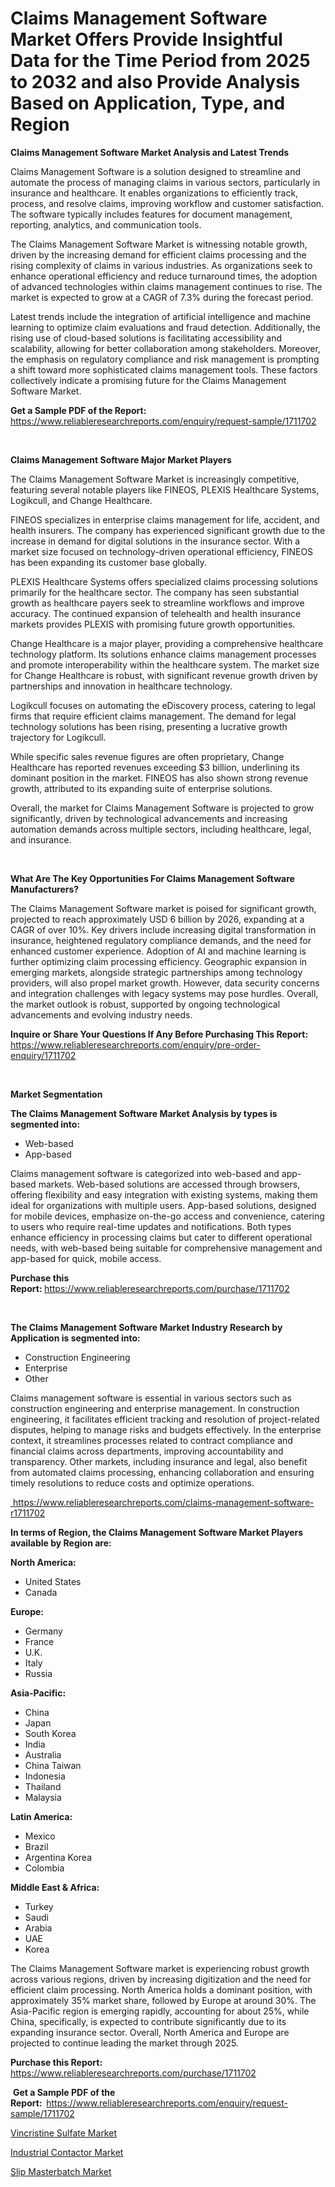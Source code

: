 <p><h1>Claims Management Software Market Offers Provide Insightful Data for the Time Period from 2025 to 2032 and also Provide Analysis Based on Application, Type, and Region</h1></p><p><strong>Claims Management Software Market Analysis and Latest Trends</strong></p>
<p><p>Claims Management Software is a solution designed to streamline and automate the process of managing claims in various sectors, particularly in insurance and healthcare. It enables organizations to efficiently track, process, and resolve claims, improving workflow and customer satisfaction. The software typically includes features for document management, reporting, analytics, and communication tools.</p><p>The Claims Management Software Market is witnessing notable growth, driven by the increasing demand for efficient claims processing and the rising complexity of claims in various industries. As organizations seek to enhance operational efficiency and reduce turnaround times, the adoption of advanced technologies within claims management continues to rise. The market is expected to grow at a CAGR of 7.3% during the forecast period. </p><p>Latest trends include the integration of artificial intelligence and machine learning to optimize claim evaluations and fraud detection. Additionally, the rising use of cloud-based solutions is facilitating accessibility and scalability, allowing for better collaboration among stakeholders. Moreover, the emphasis on regulatory compliance and risk management is prompting a shift toward more sophisticated claims management tools. These factors collectively indicate a promising future for the Claims Management Software Market.</p></p>
<p><strong>Get a Sample PDF of the Report:&nbsp;</strong> <a href="https://www.reliableresearchreports.com/enquiry/request-sample/1711702?utm_campaign=40&utm_medium=2&utm_source=Github&utm_content=ia&utm_term=11012025&utm_id=claims-management-software">https://www.reliableresearchreports.com/enquiry/request-sample/1711702</a></p>
<p>&nbsp;</p>
<p><strong>Claims Management Software Major Market Players</strong></p>
<p><p>The Claims Management Software Market is increasingly competitive, featuring several notable players like FINEOS, PLEXIS Healthcare Systems, Logikcull, and Change Healthcare. </p><p>FINEOS specializes in enterprise claims management for life, accident, and health insurers. The company has experienced significant growth due to the increase in demand for digital solutions in the insurance sector. With a market size focused on technology-driven operational efficiency, FINEOS has been expanding its customer base globally.</p><p>PLEXIS Healthcare Systems offers specialized claims processing solutions primarily for the healthcare sector. The company has seen substantial growth as healthcare payers seek to streamline workflows and improve accuracy. The continued expansion of telehealth and health insurance markets provides PLEXIS with promising future growth opportunities.</p><p>Change Healthcare is a major player, providing a comprehensive healthcare technology platform. Its solutions enhance claims management processes and promote interoperability within the healthcare system. The market size for Change Healthcare is robust, with significant revenue growth driven by partnerships and innovation in healthcare technology.</p><p>Logikcull focuses on automating the eDiscovery process, catering to legal firms that require efficient claims management. The demand for legal technology solutions has been rising, presenting a lucrative growth trajectory for Logikcull.</p><p>While specific sales revenue figures are often proprietary, Change Healthcare has reported revenues exceeding $3 billion, underlining its dominant position in the market. FINEOS has also shown strong revenue growth, attributed to its expanding suite of enterprise solutions.</p><p>Overall, the market for Claims Management Software is projected to grow significantly, driven by technological advancements and increasing automation demands across multiple sectors, including healthcare, legal, and insurance.</p></p>
<p>&nbsp;</p>
<p><strong>What Are The Key Opportunities For Claims Management Software Manufacturers?</strong></p>
<p><p>The Claims Management Software market is poised for significant growth, projected to reach approximately USD 6 billion by 2026, expanding at a CAGR of over 10%. Key drivers include increasing digital transformation in insurance, heightened regulatory compliance demands, and the need for enhanced customer experience. Adoption of AI and machine learning is further optimizing claim processing efficiency. Geographic expansion in emerging markets, alongside strategic partnerships among technology providers, will also propel market growth. However, data security concerns and integration challenges with legacy systems may pose hurdles. Overall, the market outlook is robust, supported by ongoing technological advancements and evolving industry needs.</p></p>
<p><strong>Inquire or Share Your Questions If Any Before Purchasing This Report:</strong> <a href="https://www.reliableresearchreports.com/enquiry/pre-order-enquiry/1711702?utm_campaign=40&utm_medium=2&utm_source=Github&utm_content=ia&utm_term=11012025&utm_id=claims-management-software">https://www.reliableresearchreports.com/enquiry/pre-order-enquiry/1711702</a></p>
<p>&nbsp;</p>
<p><strong>Market Segmentation</strong></p>
<p><strong>The Claims Management Software Market Analysis by types is segmented into:</strong></p>
<p><ul><li>Web-based</li><li>App-based</li></ul></p>
<p><p>Claims management software is categorized into web-based and app-based markets. Web-based solutions are accessed through browsers, offering flexibility and easy integration with existing systems, making them ideal for organizations with multiple users. App-based solutions, designed for mobile devices, emphasize on-the-go access and convenience, catering to users who require real-time updates and notifications. Both types enhance efficiency in processing claims but cater to different operational needs, with web-based being suitable for comprehensive management and app-based for quick, mobile access.</p></p>
<p><strong>Purchase this Report:&nbsp;</strong><a href="https://www.reliableresearchreports.com/purchase/1711702?utm_campaign=40&utm_medium=2&utm_source=Github&utm_content=ia&utm_term=11012025&utm_id=claims-management-software">https://www.reliableresearchreports.com/purchase/1711702</a></p>
<p>&nbsp;</p>
<p><strong>The Claims Management Software Market Industry Research by Application is segmented into:</strong></p>
<p><ul><li>Construction Engineering</li><li>Enterprise</li><li>Other</li></ul></p>
<p><p>Claims management software is essential in various sectors such as construction engineering and enterprise management. In construction engineering, it facilitates efficient tracking and resolution of project-related disputes, helping to manage risks and budgets effectively. In the enterprise context, it streamlines processes related to contract compliance and financial claims across departments, improving accountability and transparency. Other markets, including insurance and legal, also benefit from automated claims processing, enhancing collaboration and ensuring timely resolutions to reduce costs and optimize operations.</p></p>
<p><a href="https://www.reliableresearchreports.com/claims-management-software-r1711702?utm_campaign=40&utm_medium=2&utm_source=Github&utm_content=ia&utm_term=11012025&utm_id=claims-management-software">&nbsp;https://www.reliableresearchreports.com/claims-management-software-r1711702</a></p>
<p><strong>In terms of Region, the Claims Management Software Market Players available by Region are:</strong></p>
<p>
    <p> <strong> North America: </strong>
        <ul>
            <li>United States</li>
            <li>Canada</li>
        </ul>
        </p> 
    <p> <strong> Europe: </strong>
        <ul>
            <li>Germany</li>
            <li>France</li>
            <li>U.K.</li>
            <li>Italy</li>
            <li>Russia</li>
        </ul>
        </p> 
    <p> <strong> Asia-Pacific: </strong>
        <ul>
            <li>China</li>
            <li>Japan</li>
            <li>South Korea</li>
            <li>India</li>
            <li>Australia</li>
            <li>China Taiwan</li>
            <li>Indonesia</li>
            <li>Thailand</li>
            <li>Malaysia</li>
        </ul>
        </p> 
    <p> <strong> Latin America: </strong>
        <ul>
            <li>Mexico</li>
            <li>Brazil</li>
            <li>Argentina Korea</li>
            <li>Colombia</li>
        </ul>
        </p> 
    <p> <strong> Middle East & Africa: </strong>
        <ul>
            <li>Turkey</li>
            <li>Saudi</li>
            <li>Arabia</li>
            <li>UAE</li>
            <li>Korea</li>
        </ul>
    </p>
    </p>
<p><p>The Claims Management Software market is experiencing robust growth across various regions, driven by increasing digitization and the need for efficient claim processing. North America holds a dominant position, with approximately 35% market share, followed by Europe at around 30%. The Asia-Pacific region is emerging rapidly, accounting for about 25%, while China, specifically, is expected to contribute significantly due to its expanding insurance sector. Overall, North America and Europe are projected to continue leading the market through 2025.</p></p>
<p><strong>Purchase this Report: </strong><a href="https://www.reliableresearchreports.com/purchase/1711702?utm_campaign=40&utm_medium=2&utm_source=Github&utm_content=ia&utm_term=11012025&utm_id=claims-management-software">https://www.reliableresearchreports.com/purchase/1711702</a></p>
<p>&nbsp;<strong>Get a Sample PDF of the Report:&nbsp;&nbsp;</strong><a href="https://www.reliableresearchreports.com/enquiry/request-sample/1711702?utm_campaign=40&utm_medium=2&utm_source=Github&utm_content=ia&utm_term=11012025&utm_id=claims-management-software">https://www.reliableresearchreports.com/enquiry/request-sample/1711702</a></p>
<p><strong></strong></p>
<p><p><a href="https://github.com/lvaill871987/Market-Research-Report-List-1/blob/main/vincristine-sulfate-market.md?utm_campaign=40&utm_medium=2&utm_source=Github&utm_content=ia&utm_term=11012025&utm_id=claims-management-software">Vincristine Sulfate Market</a></p><p><a href="https://github.com/tanekacalderon743/Market-Research-Report-List-1/blob/main/industrial-contactor-market.md?utm_campaign=40&utm_medium=2&utm_source=Github&utm_content=ia&utm_term=11012025&utm_id=claims-management-software">Industrial Contactor Market</a></p><p><a href="https://github.com/klaassenmackenzie6/Market-Research-Report-List-1/blob/main/slip-masterbatch-market.md?utm_campaign=40&utm_medium=2&utm_source=Github&utm_content=ia&utm_term=11012025&utm_id=claims-management-software">Slip Masterbatch Market</a></p></p>